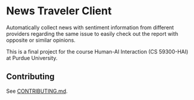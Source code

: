 # News Traveler Client

Automatically collect news with sentiment information from different providers
regarding the same issue to easily check out the report with opposite or similar
opinions.

This is a final project for the course Human-AI Interaction (CS 59300-HAI) at
Purdue University.

## Contributing

See [CONTRIBUTING.md](CONTRIBUTING.md).
